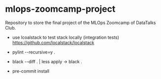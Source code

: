 # mlops-zoomcamp-project
Repository to store the final project of the MLOps Zoomcamp of DataTalks Club.

- use lcoalstack to test stack locally (integration tests) https://github.com/localstack/localstack

- pylint --recursive=y .

- black --diff . | less apply -> black .

- pre-commit install
